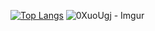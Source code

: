 [![Top Langs](https://github-readme-stats.vercel.app/api/top-langs/?username=anuraghazra&layout=compact)](https://github.com/anuraghazra/github-readme-stats)
![0XuoUgj - Imgur](https://user-images.githubusercontent.com/90332364/224560510-0c881d32-6f9d-42a9-a0ce-768dc98f4993.jpg)
